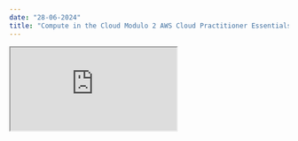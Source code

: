 ```yaml
---
date: "28-06-2024"
title: "Compute in the Cloud Modulo 2 AWS Cloud Practitioner Essentials Español"
---
```

<iframe src="https://www.youtube.com/embed/I7BWt3ikhww" allowfullscreen></iframe>
